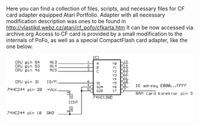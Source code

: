 Here you can find a collection of files, scripts, and necessary files for CF card adapter equipped Atari Portfolio.
Adapter with all necessary modification description was ones to be found in http://vlastikd.webz.cz/atari/cf_pofo/cfkarta.htm
It can be now accessed via archive.org
Access to CF card is provided by a small modification to the internals of PoFo, as well as a special CompactFlash card adapter, like the one below.

![CF_138_mod](CF_Pofo_schema_74138_300.png)
